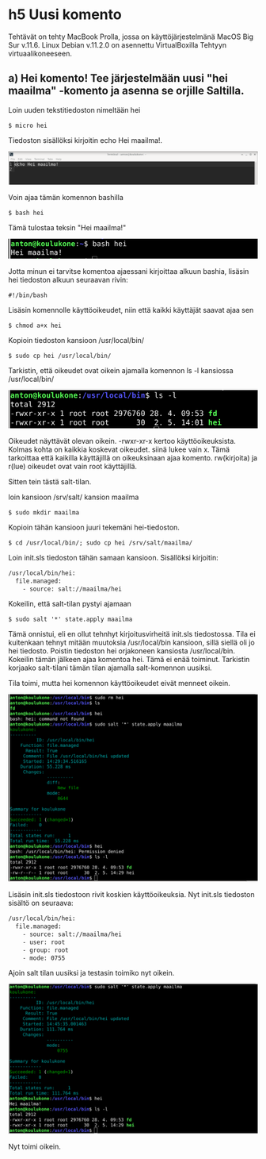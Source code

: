 # h5 Uusi komento

Tehtävät on tehty MacBook Prolla, jossa on käyttöjärjestelmänä MacOS Big Sur v.11.6. Linux Debian v.11.2.0 on asennettu VirtualBoxilla Tehtyyn virtuaalikoneeseen.

## a) Hei komento! Tee järjestelmään uusi "hei maailma" -komento ja asenna se orjille Saltilla. 

Loin uuden tekstitiedoston nimeltään hei

	$ micro hei

Tiedoston sisällöksi kirjoitin echo Hei maailma!. 

![Kuvakaappaus](kuva0.png)

Voin ajaa tämän komennon bashilla

	$ bash hei

Tämä tulostaa teksin "Hei maailma!"

![Kuvakaappaus](kuva1.png)

Jotta minun ei tarvitse komentoa ajaessani kirjoittaa alkuun bashia, lisäsin hei tiedoston alkuun seuraavan rivin:

	#!/bin/bash

Lisäsin komennolle käyttöoikeudet, niin että kaikki käyttäjät saavat ajaa sen

	$ chmod a+x hei

Kopioin tiedoston kansioon /usr/local/bin/

	$ sudo cp hei /usr/local/bin/

Tarkistin, että oikeudet ovat oikein ajamalla komennon ls -l kansiossa /usr/local/bin/

![Kuvakaappaus](kuva2.png)

Oikeudet näyttävät olevan oikein. -rwxr-xr-x kertoo käyttöoikeuksista. Kolmas kohta on kaikkia koskevat oikeudet. siinä lukee vain x. Tämä tarkoittaa että kaikilla käyttäjillä on oikeuksinaan ajaa komento. rw(kirjoita) ja r(lue) oikeudet ovat vain root käyttäjillä.

Sitten tein tästä salt-tilan.

loin kansioon /srv/salt/ kansion maailma

	$ sudo mkdir maailma

Kopioin tähän kansioon juuri tekemäni hei-tiedoston.

	$ cd /usr/local/bin/; sudo cp hei /srv/salt/maailma/

Loin init.sls tiedoston tähän samaan kansioon. Sisällöksi kirjoitin:

	/usr/local/bin/hei:
	  file.managed:
	    - source: salt://maailma/hei

Kokeilin, että salt-tilan pystyi ajamaan

	$ sudo salt '*' state.apply maailma

Tämä onnistui, eli en ollut tehnhyt kirjoitusvirheitä init.sls tiedostossa. Tila ei kuitenkaan tehnyt mitään muutoksia /usr/local/bin kansioon, sillä siellä oli jo hei tiedosto. Poistin tiedoston hei orjakoneen kansiosta /usr/local/bin. Kokeilin tämän jälkeen ajaa komentoa hei. Tämä ei enää toiminut. Tarkistin korjaako salt-tilani tämän tilan ajamalla salt-komennon uusiksi. 

Tila toimi, mutta hei komennon käyttöoikeudet eivät menneet oikein. 

![Kuvakaappaus](kuva4.png)

Lisäsin init.sls tiedostoon rivit koskien käyttöoikeuksia.
Nyt init.sls tiedoston sisältö on seuraava:

	/usr/local/bin/hei:
	  file.managed:
	    - source: salt://maailma/hei
	    - user: root
	    - group: root
	    - mode: 0755

Ajoin salt tilan uusiksi ja testasin toimiko nyt oikein.

![Kuvakaappaus](kuva5.png)

Nyt toimi oikein. 

